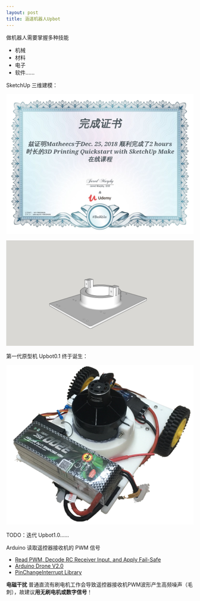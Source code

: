 ```yaml
---
layout: post
title: 涵道机器人Upbot
---
```


做机器人需要掌握多种技能
- 机械
- 材料
- 电子
- 软件……

SketchUp 三维建模：

![](/images/udemy.jpeg)

![](/images/3DRobot.jpg)

第一代原型机 Upbot0.1 终于诞生：

![](/images/JetRobot.jpg)

TODO：迭代 Upbot1.0……

Arduino 读取遥控器接收机的 PWM 信号
- [Read PWM, Decode RC Receiver Input, and Apply Fail-Safe](https://create.arduino.cc/projecthub/kelvineyeone/read-pwm-decode-rc-receiver-input-and-apply-fail-safe-6b90eb)
- [Arduino Drone V2.0](http://www.electronoobs.com/eng_robotica_tut9_1.php)
- [PinChangeInterrupt Library](https://github.com/NicoHood/PinChangeInterrupt)

**电磁干扰**
普通直流有刷电机工作会导致遥控器接收机PWM波形产生高频噪声（毛刺），故建议**用无刷电机或数字信号**！